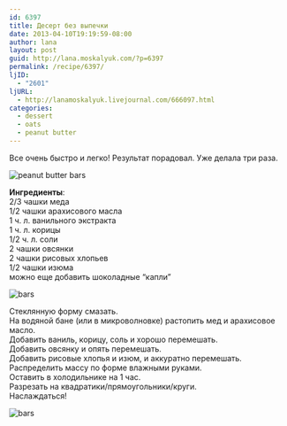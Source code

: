 ```yaml
---
id: 6397
title: Десерт без выпечки
date: 2013-04-10T19:19:59-08:00
author: lana
layout: post
guid: http://lana.moskalyuk.com/?p=6397
permalink: /recipe/6397/
ljID:
  - "2601"
ljURL:
  - http://lanamoskalyuk.livejournal.com/666097.html
categories:
  - dessert
  - oats
  - peanut butter
---
```

Все очень быстро и легко! Результат порадовал. Уже делала три раза.

![peanut butter bars](http://farm9.staticflickr.com/8251/8631645741_9291c32240_c.jpg) 

**Ингредиенты**:  
2/3 чашки меда  
1/2 чашки арахисового масла  
1 ч. л. ванильного экстракта  
1 ч. л. корицы  
1/2 ч. л. соли  
2 чашки овсянки  
2 чашки рисовых хлопьев  
1/2 чашки изюма  
можно еще добавить шоколадные &#8220;капли&#8221;

![bars](http://farm9.staticflickr.com/8117/8631633065_2a46a6d059_c.jpg) 

Стеклянную форму смазать.  
На водяной бане (или в микроволновке) растопить мед и арахисовое масло.  
Добавить ваниль, корицу, соль и хорошо перемешать.  
Добавить овсянку и опять перемешать.  
Добавить рисовые хлопья и изюм, и аккуратно перемешать.  
Распределить массу по форме влажными руками.  
Оставить в холодильнике на 1 час.  
Разрезать на квадратики/прямоугольники/круги.  
Наслаждаться!

![bars](http://farm9.staticflickr.com/8395/8631636455_a2ff054207_c.jpg)
